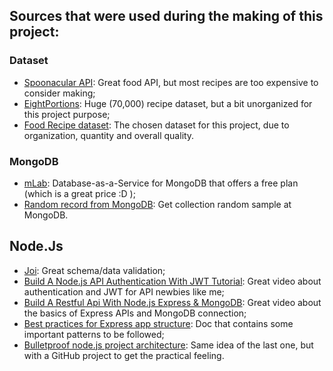 ## Sources that were used during the making of this project:

### Dataset
- [Spoonacular API](https://spoonacular.com/food-api/): Great food API, but most recipes are too expensive to consider making;
- [EightPortions](https://eightportions.com/datasets/Recipes/): Huge (70,000) recipe dataset, but a bit unorganized for this project purpose;
- [Food Recipe dataset](https://www.kaggle.com/snehallokesh31096/recipe): The chosen dataset for this project, due to organization, quantity and overall quality. 

### MongoDB

- [mLab](https://mlab.com/): Database-as-a-Service for MongoDB that offers a free plan (which is a great price :D );
- [Random record from MongoDB](https://stackoverflow.com/questions/2824157/random-record-from-mongodb): Get collection random sample at MongoDB.

## Node.Js
- [Joi](https://joi.dev/): Great schema/data validation;
- [Build A Node.js API Authentication With JWT Tutorial](https://youtu.be/2jqok-WgelI): Great video about authentication and JWT for API newbies like me;
- [Build A Restful Api With Node.js Express & MongoDB](https://youtu.be/vjf774RKrLc): Great video about the basics of Express APIs and MongoDB connection;
- [Best practices for Express app structure](https://www.terlici.com/2014/08/25/best-practices-express-structure.html): Doc that contains some important patterns to be followed;
- [Bulletproof node.js project architecture](https://softwareontheroad.com/ideal-nodejs-project-structure/): Same idea of the last one, but with a GitHub project to get the practical feeling.